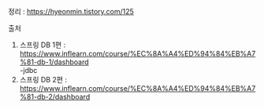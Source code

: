 정리 : https://hyeonmin.tistory.com/125
  
  
  
출처  
1. 스프링 DB 1편 : https://www.inflearn.com/course/%EC%8A%A4%ED%94%84%EB%A7%81-db-1/dashboard  
-jdbc
2. 스프링 DB 2편 : https://www.inflearn.com/course/%EC%8A%A4%ED%94%84%EB%A7%81-db-2/dashboard
